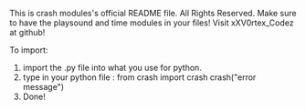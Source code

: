 This is crash modules's official README file.
All Rights Reserved.
Make sure to have the playsound and time modules in your files!
Visit xXV0rtex_Codez at github!

To import:

1) import the .py file into what you use for python.
2) type in your python file :
	from crash import crash
	crash("error message")
3) Done!
